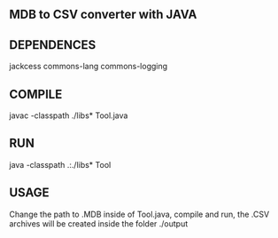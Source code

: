 ## MDB to CSV converter with JAVA

## DEPENDENCES

jackcess
commons-lang
commons-logging

## COMPILE

javac -classpath ./libs\* Tool.java

## RUN

java -classpath .:./libs\* Tool

## USAGE

Change the path to .MDB inside of Tool.java, compile and run, the .CSV archives will be created inside the folder ./output